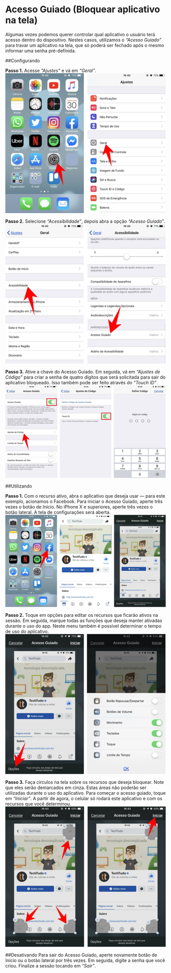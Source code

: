 # Acesso Guiado (Bloquear aplicativo na tela)
Algumas vezes podemos querer controlar qual aplicativo o usuário terá acesso dentro do dispositivo.
Nestes casos, utilizamos o *“Acesso Guiado”* para travar um aplicativo na tela, que só poderá ser
fechado após o mesmo informar uma senha pré-definida.

##Configurando

**Passo 1.** Acesse *“Ajustes”* e vá em *“Geral”*.
![Passo 1](imagens/config-passo-1.jpg)

**Passo 2.** Selecione *“Acessibilidade”*, depois abra a opção *“Acesso Guiado”*.
![Passo 2](imagens/config-passo-2.jpg)

**Passo 3.** Ative a chave do Acesso Guiado. Em seguida, vá em *“Ajustes de Código”* para criar a senha de quatro dígitos que será solicitada para sair do aplicativo bloqueado. Isso também pode ser feito através do *“Touch ID”*.
![Passo 3](imagens/config-passo-3.jpg)

##Utilizando

**Passo 1.** Com o recurso ativo, abra o aplicativo que deseja usar — para este exemplo, acionamos o Facebook.
Para iniciar o Acesso Guiado, aperte três vezes o botão de Início.
No iPhone X e superiores, aperte três vezes o botão lateral. A tela de configurações será aberta.
![Passo 1](imagens/util-passo-1.jpg)

**Passo 2.** Toque em opções para editar os recursos que ficarão ativos na sessão. Em seguida, marque todas as funções que deseja manter ativadas durante o uso do app. Neste menu também é possível determinar o tempo de uso do aplicativo.
![Passo 2](imagens/util-passo-2.jpg)

**Passo 3.** Faça círculos na tela sobre os recursos que deseja bloquear. Note que eles serão demarcados em cinza. Estas áreas não poderão ser utilizadas durante o uso do aplicativo. Para começar o acesso guiado, toque em *“Iniciar”*. A partir de agora, o celular só rodará este aplicativo e com os recursos que você determinou.
![Passo 3](imagens/util-passo-3.jpg)

##Desativando
Para sair do Acesso Guiado, aperte novamente botão de Início ou o botão lateral por três vezes. Em seguida, digite a senha que você criou. Finalize a sessão tocando em *“Sair”*.